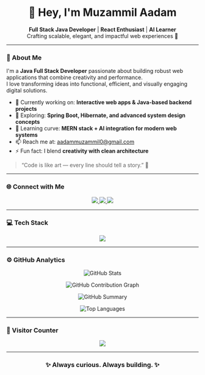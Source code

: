 <h1 align="center">👋 Hey, I'm Muzammil Aadam</h1>

<p align="center">
  <strong>Full Stack Java Developer</strong> | <strong>React Enthusiast</strong> | <strong>AI Learner</strong><br/>
  Crafting scalable, elegant, and impactful web experiences 🚀
</p>

---

### 💫 About Me

I'm a **Java Full Stack Developer** passionate about building robust web applications that combine creativity and performance.  
I love transforming ideas into functional, efficient, and visually engaging digital solutions.  

- 🔭 Currently working on: **Interactive web apps & Java-based backend projects**  
- 🌱 Exploring: **Spring Boot, Hibernate, and advanced system design concepts**  
- 🧠 Learning curve: **MERN stack + AI integration for modern web systems**  
- 📫 Reach me at: [aadammuzammil0@gmail.com](mailto:aadammuzammil0@gmail.com)  
- ⚡ Fun fact: I blend **creativity with clean architecture**  

> “Code is like art — every line should tell a story.” 🎨

---

### 🌐 Connect with Me
<p align="center">
  <a href="https://x.com/MuzammilAdam3" target="_blank">
    <img src="https://img.shields.io/badge/X(Twitter)-000000?style=for-the-badge&logo=x&logoColor=white" />
  </a>
  <a href="https://www.linkedin.com/in/aadam-muzammil-b439652a8" target="_blank">
    <img src="https://img.shields.io/badge/LinkedIn-0A66C2?style=for-the-badge&logo=linkedin&logoColor=white" />
  </a>
  <a href="mailto:aadammuzammil0@gmail.com">
    <img src="https://img.shields.io/badge/Email-EA4335?style=for-the-badge&logo=gmail&logoColor=white" />
  </a>
</p>

---

### 💻 Tech Stack
<p align="center">
  <img src="https://skillicons.dev/icons?i=java,spring,hibernate,mysql,html,css,js,react,tailwind,python" />
</p>

---

### ⚙️ GitHub Analytics
<p align="center">
  <img src="https://github-readme-stats.vercel.app/api?username=MuzammilAadam&show_icons=true&theme=tokyonight&hide_border=true&title_color=00ccff&icon_color=00cc88" alt="GitHub Stats" />
</p>

<p align="center">
  <img src="https://github-readme-activity-graph.vercel.app/graph?username=MuzammilAadam&bg_color=0d1117&color=00ccff&line=00cc88&point=ffffff&area=true&hide_border=true" alt="GitHub Contribution Graph" />
</p>

<p align="center">
  <img src="https://github-profile-summary-cards.vercel.app/api/cards/profile-details?username=MuzammilAadam&theme=tokyonight" alt="GitHub Summary" />
</p>

<p align="center">
  <img src="https://github-readme-stats.vercel.app/api/top-langs/?username=MuzammilAadam&layout=compact&theme=tokyonight&hide_border=true&title_color=00ccff" alt="Top Languages" />
</p>

---

### 🧭 Visitor Counter
<p align="center">
  <img src="https://api.visitorbadge.io/api/VisitorHit?user=MuzammilAadam&repo=github-profile&countColor=%2300cc88" />
</p>

---

<h3 align="center">✨ Always curious. Always building. ✨</h3>

<!-- Designed with precision & passion ❤️ by Muzammil Aadam -->
